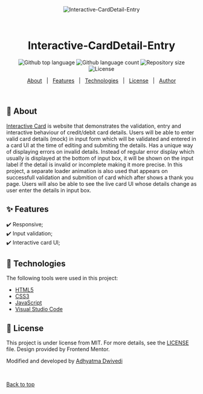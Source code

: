 <div align="center" id="top"> 
  <img src="./.github/app.gif" alt="Interactive-CardDetail-Entry" />

  &#xa0;

  <!-- <a href="https://webdevelopment.netlify.app">Demo</a> -->
</div>

<h1 align="center">Interactive-CardDetail-Entry</h1>

<p align="center">
  <img alt="Github top language" src="https://img.shields.io/github/languages/top/r00kieAd/Interactive-CardDetail-Entry?color=56BEB8">

  <img alt="Github language count" src="https://img.shields.io/github/languages/count/r00kieAd/Interactive-CardDetail-Entry?color=56BEB8">

  <img alt="Repository size" src="https://img.shields.io/github/repo-size/r00kieAd/Interactive-CardDetail-Entry?color=56BEB8">

  <img alt="License" src="https://img.shields.io/github/license/r00kieAd/Interactive-CardDetail-Entry?color=56BEB8">
</p>

<p align="center">
  <a href="#dart-about">About</a> &#xa0; | &#xa0; 
  <a href="#sparkles-features">Features</a> &#xa0; | &#xa0;
  <a href="#rocket-technologies">Technologies</a> &#xa0; | &#xa0;
  <a href="#memo-license">License</a> &#xa0; | &#xa0;
  <a href="https://github.com/{{YOUR_GITHUB_USERNAME}}" target="_blank">Author</a>
</p>

<br>

## :dart: About ##

<a href="https://r00kiead.github.io/Interactive-CardDetail-Entry/">Interactive Card</a> is website that demonstrates the validation, entry and interactive behaviour of credit/debit card details. Users will be able to enter valid card details (mock) in input form which will be validated and entered in a card UI at the time of editing and submiting the details. Has a unique way of displaying errors on invalid details. Instead of regular error display which usually is displayed at the bottom of input box, it will be shown on the input label if the detail is invalid or incomplete making it more precise. In this project, a separate loader animation is also used that appears on successfull validation and submition of card which after shows a thank you page. Users will also be able to see the live card UI whose details change as user enter the details in input box.

## :sparkles: Features ##

:heavy_check_mark: Responsive;\
:heavy_check_mark: Input validation;\
:heavy_check_mark: Interactive card UI;

## :rocket: Technologies ##

The following tools were used in this project:

- [HTML5](https://www.w3schools.com/html/default.asp)
- [CSS3](https://www.w3schools.com/css/default.asp)
- [JavaScript](https://www.w3schools.com/js/default.asp)
- [Visual Studio Code](https://code.visualstudio.com/)

## :memo: License ##

This project is under license from MIT. For more details, see the [LICENSE](LICENSE) file. Design provided by Frontend Mentor.

Modified and developed by <a href="https://github.com/r00kieAd" target="_blank">Adhyatma Dwivedi</a>

&#xa0;

<a href="#top">Back to top</a>
